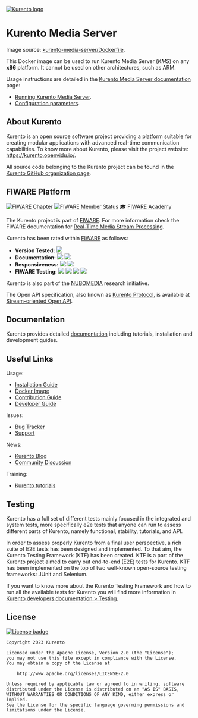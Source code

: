 [![Kurento logo](https://secure.gravatar.com/avatar/21a2a12c56b2a91c8918d5779f1778bf?s=120)](https://kurento.openvidu.io/)



# Kurento Media Server

Image source: [kurento-media-server/Dockerfile](https://github.com/Kurento/kurento/blob/main/docker/kurento-media-server/Dockerfile).

This Docker image can be used to run Kurento Media Server (*KMS*) on any **x86** platform. It cannot be used on other architectures, such as ARM.

Usage instructions are detailed in the [Kurento Media Server documentation](https://doc-kurento.readthedocs.io/) page:

* [Running Kurento Media Server](https://doc-kurento.readthedocs.io/en/latest/user/installation.html#installation-docker).
* [Configuration parameters](https://doc-kurento.readthedocs.io/en/latest/user/configuration.html).



## About Kurento

Kurento is an open source software project providing a platform suitable for creating modular applications with advanced real-time communication capabilities. To know more about Kurento, please visit the project website: https://kurento.openvidu.io/.

All source code belonging to the Kurento project can be found in the [Kurento GitHub organization page](https://github.com/Kurento).



## FIWARE Platform

[![FIWARE Chapter](https://nexus.lab.fiware.org/repository/raw/public/badges/chapters/media-streams.svg)](https://www.fiware.org/developers/catalogue/)
[![FIWARE Member Status](https://nexus.lab.fiware.org/static/badges/statuses/kurento.svg)](https://www.fiware.org/developers/catalogue/)
:mortar_board: [FIWARE Academy](https://fiware-academy.readthedocs.io/en/latest/processing/kurento)

The Kurento project is part of [FIWARE]. For more information check the FIWARE documentation for [Real-Time Media Stream Processing](https://fiwaretourguide.readthedocs.io/en/latest/processing/kurento/introduction/).

Kurento has been rated within [FIWARE] as follows:

- **Version Tested:**
  ![](https://img.shields.io/badge/dynamic/json.svg?label=Version&url=https://fiware.github.io/catalogue/json/kurento.json&query=$.version&colorB=blue)
- **Documentation:**
  ![ ](https://img.shields.io/badge/dynamic/json.svg?label=Completeness&url=https://fiware.github.io/catalogue/json/kurento.json&query=$.docCompleteness&colorB=blue)
  ![ ](https://img.shields.io/badge/dynamic/json.svg?label=Usability&url=https://fiware.github.io/catalogue/json/kurento.json&query=$.docSoundness&colorB=blue)
- **Responsiveness:**
  ![ ](https://img.shields.io/badge/dynamic/json.svg?label=Time%20to%20Respond&url=https://fiware.github.io/catalogue/json/kurento.json&query=$.timeToCharge&colorB=blue)
  ![ ](https://img.shields.io/badge/dynamic/json.svg?label=Time%20to%20Fix&url=https://fiware.github.io/catalogue/json/kurento.json&query=$.timeToFix&colorB=blue)
- **FIWARE Testing:**
  ![ ](https://img.shields.io/badge/dynamic/json.svg?label=Tests%20Passed&url=https://fiware.github.io/catalogue/json/kurento.json&query=$.failureRate&colorB=blue)
  ![ ](https://img.shields.io/badge/dynamic/json.svg?label=Scalability&url=https://fiware.github.io/catalogue/json/kurento.json&query=$.scalability&colorB=blue)
  ![ ](https://img.shields.io/badge/dynamic/json.svg?label=Performance&url=https://fiware.github.io/catalogue/json/kurento.json&query=$.performance&colorB=blue)
  ![ ](https://img.shields.io/badge/dynamic/json.svg?label=Stability&url=https://fiware.github.io/catalogue/json/kurento.json&query=$.stability&colorB=blue)

Kurento is also part of the [NUBOMEDIA](https://nubomedia.readthedocs.io/en/latest/) research initiative.

The Open API specification, also known as [Kurento Protocol](https://doc-kurento.readthedocs.io/en/latest/features/kurento_api.html), is available at [Stream-oriented Open API](http://docs.streamoriented.apiary.io/).

[FIWARE]: https://www.fiware.org/



## Documentation

Kurento provides detailed [documentation](https://kurento.openvidu.io/documentation) including tutorials, installation and development guides.



## Useful Links

Usage:

* [Installation Guide](https://doc-kurento.readthedocs.io/en/latest/user/installation.html)
* [Docker Image](https://hub.docker.com/r/kurento/kurento-media-server)
* [Contribution Guide](https://doc-kurento.readthedocs.io/en/latest/project/contribute.html)
* [Developer Guide](https://doc-kurento.readthedocs.io/en/latest/dev/dev_guide.html)

Issues:

* [Bug Tracker](https://github.com/Kurento/kurento/issues)
* [Support](https://doc-kurento.readthedocs.io/en/latest/user/support.html)

News:

* [Kurento Blog](https://kurento.openvidu.io/blog)
* [Community Discussion](https://groups.google.com/forum/#!forum/kurento)

Training:

* [Kurento tutorials](https://doc-kurento.readthedocs.io/en/latest/user/tutorials.html)



## Testing

Kurento has a full set of different tests mainly focused in the integrated and system tests, more specifically e2e tests that anyone can run to assess different parts of Kurento, namely functional, stability, tutorials, and API.

In order to assess properly Kurento from a final user perspective, a rich suite of E2E tests has been designed and implemented. To that aim, the Kurento Testing Framework (KTF) has been created. KTF is a part of the Kurento project aimed to carry out end-to-end (E2E) tests for Kurento. KTF has been implemented on the top of two well-known open-source testing frameworks: JUnit and Selenium.

If you want to know more about the Kurento Testing Framework and how to run all the available tests for Kurento you will find more information in [Kurento developers documentation > Testing](https://doc-kurento.readthedocs.io/en/latest/dev/testing.html).



## License

[![License badge](https://img.shields.io/github/license/Kurento/kurento?label=License&logo=apache)](https://www.apache.org/licenses/LICENSE-2.0)

```
Copyright 2023 Kurento

Licensed under the Apache License, Version 2.0 (the "License");
you may not use this file except in compliance with the License.
You may obtain a copy of the License at

    http://www.apache.org/licenses/LICENSE-2.0

Unless required by applicable law or agreed to in writing, software
distributed under the License is distributed on an "AS IS" BASIS,
WITHOUT WARRANTIES OR CONDITIONS OF ANY KIND, either express or implied.
See the License for the specific language governing permissions and
limitations under the License.
```

